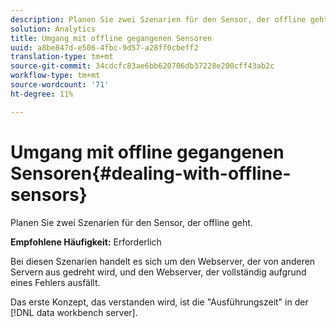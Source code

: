 ```yaml
---
description: Planen Sie zwei Szenarien für den Sensor, der offline geht.
solution: Analytics
title: Umgang mit offline gegangenen Sensoren
uuid: a8be847d-e506-4fbc-9d57-a28ff0cbeff2
translation-type: tm+mt
source-git-commit: 34cdcfc83ae6bb620706db37228e200cff43ab2c
workflow-type: tm+mt
source-wordcount: '71'
ht-degree: 11%

---
```



# Umgang mit offline gegangenen Sensoren{#dealing-with-offline-sensors}

Planen Sie zwei Szenarien für den Sensor, der offline geht.

**Empfohlene Häufigkeit:** Erforderlich

Bei diesen Szenarien handelt es sich um den Webserver, der von anderen Servern aus gedreht wird, und den Webserver, der vollständig aufgrund eines Fehlers ausfällt.

Das erste Konzept, das verstanden wird, ist die &quot;Ausführungszeit&quot; in der [!DNL data workbench server].
